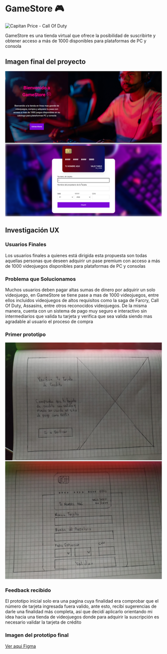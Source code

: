 # GameStore 🎮

![Capitan Price - Call Of Duty](https://media2.giphy.com/media/MFD0YqocHq1HoRZnBi/giphy.gif?cid=ecf05e47bak8cek0yqxwtz4y1v76g2pe8cijui9u3ecy1vol&rid=giphy.gif&ct=g)

GameStore es una tienda virtual que ofrece la posibilidad de suscribirte y obtener acceso a más de 1000 disponibles para plataformas de PC y consola

## Imagen final del proyecto

![Pantalla principal](src/assets/img/readme/PantallaPrincipal_Desktop.png)
![Pantalla Pago](src/assets/img/readme/PantallaPago_Desktop.PNG)

## Investigación UX

### Usuarios Finales

Los usuarios finales a quienes está dirigida esta propuesta son todas aquellas personas que deseen adquirir un pase premium con acceso a más de 1000 videojuegos disponibles para plataformas de PC y consolas

### Problema que Solucionamos

Muchos usuarios deben pagar altas sumas de dinero por adquirir un solo videojuego, en GameStore se tiene pase a mas de 1000 videojuegos, entre ellos incluidos videojuegos de altos requisitos como la saga de Farcry, Call Of Duty, Assasins, entre otros reconocidos videojuegos. De la misma manera, cuenta con un sistema de pago muy seguro e interactivo sin intermediarios que valida tu tarjeta y verifica que sea valida siendo mas agradable al usuario el proceso de compra

### Primer prototipo

![Pantalla Pago](src/assets/img/readme/Pantalla_1.jpeg)
![Pantalla Pago](src/assets/img/readme/Pantalla_2.jpeg)

### Feedback recibido

El prototipo inicial solo era una pagina cuya finalidad era comprobar que el número de tarjeta ingresada fuera valido, ante esto, recibí sugerencias de darle una finalidad más completa, así que decidí aplicarlo orientando mi idea hacia una tienda de videojuegos donde para adquirir la suscripción es necesario validar la tarjeta de crédito

### Imagen del prototipo final

[Ver aqui Figma](https://www.figma.com/file/kUQ1cpx7mqCg1DaXyRxWnz/Card-Validator_Laboratoria?node-id=0%3A1 )
